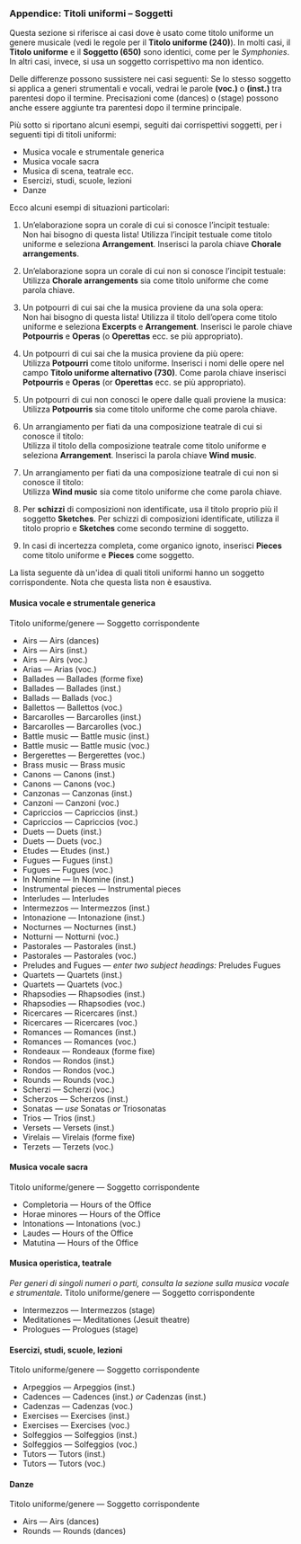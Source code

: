 ### Appendice: Titoli uniformi – Soggetti
Questa sezione si riferisce ai casi dove è usato come titolo uniforme un genere musicale (vedi le regole per il **Titolo uniforme (240)**). In molti casi, il  **Titolo uniforme** e il **Soggetto (650)** sono identici, come per le _Symphonies_. In altri casi, invece, si usa un soggetto corrispettivo ma non identico.

Delle differenze possono sussistere nei casi seguenti: Se lo stesso soggetto si applica a generi strumentali e vocali, vedrai le parole **(voc.)** o **(inst.)** tra parentesi dopo il termine. Precisazioni come (dances) o (stage) possono anche essere aggiunte tra parentesi dopo il termine principale.

Più sotto si riportano alcuni esempi, seguiti dai corrispettivi soggetti, per i seguenti tipi di titoli uniformi:

- Musica vocale e strumentale generica  
- Musica vocale sacra  
- Musica di scena, teatrale ecc.
- Esercizi, studi, scuole, lezioni
- Danze

Ecco alcuni esempi di situazioni particolari:

1. Un’elaborazione sopra un corale di cui si conosce l’incipit testuale:  
Non hai bisogno di questa lista! Utilizza l’incipit testuale come titolo uniforme e seleziona **Arrangement**. Inserisci la parola chiave  **Chorale arrangements**.

2. Un’elaborazione sopra un corale di cui non si conosce l’incipit testuale:  
Utilizza **Chorale arrangements** sia come titolo uniforme che come parola chiave.

3. Un potpourri di cui sai che la musica proviene da una sola opera:  
Non hai bisogno di questa lista! Utilizza il titolo dell’opera come titolo uniforme e seleziona **Excerpts** e **Arrangement**. Inserisci le parole chiave **Potpourris** e **Operas** (o **Operettas** ecc. se più appropriato).

4. Un potpourri di cui sai che la musica proviene da più opere:  
Utilizza **Potpourri** come titolo uniforme. Inserisci i nomi delle opere nel campo **Titolo uniforme alternativo (730)**. Come parola chiave inserisci **Potpourris** e **Operas** (or **Operettas** ecc. se più appropriato).

5. Un potpourri di cui non conosci le opere dalle quali proviene la musica:  
Utilizza **Potpourris** sia come titolo uniforme che come parola chiave.

6. Un arrangiamento per fiati da una composizione teatrale di cui si conosce il titolo:  
Utilizza il titolo della composizione teatrale come titolo uniforme e seleziona **Arrangement**. Inserisci la parola chiave **Wind music**.

7. Un arrangiamento per fiati da una composizione teatrale di cui non si conosce il titolo:  
Utilizza **Wind music** sia come titolo uniforme che come parola chiave.

8. Per **schizzi** di composizioni non identificate, usa il titolo proprio più il soggetto **Sketches**. Per schizzi di composizioni identificate, utilizza il titolo proprio e  **Sketches** come secondo termine di soggetto.

9. In casi di incertezza completa, come organico ignoto, inserisci **Pieces** come titolo uniforme e **Pieces** come soggetto.

La lista seguente dà un'idea di quali titoli uniformi hanno un soggetto corrispondente. Nota che questa lista non è esaustiva.

#### Musica vocale e strumentale generica
Titolo uniforme/genere — Soggetto corrispondente
- Airs — Airs (dances)  
- Airs — Airs (inst.)  
- Airs — Airs (voc.)  
- Arias — Arias (voc.)  
- Ballades — Ballades (forme fixe)  
- Ballades — Ballades (inst.)  
- Ballads — Ballads (voc.)  
- Ballettos — Ballettos (voc.)  
- Barcarolles — Barcarolles (inst.)  
- Barcarolles — Barcarolles (voc.)  
- Battle music — Battle music (inst.)  
- Battle music — Battle music (voc.)  
- Bergerettes — Bergerettes (voc.)  
- Brass music — Brass music  
- Canons — Canons (inst.)  
- Canons — Canons (voc.)  
- Canzonas — Canzonas (inst.)  
- Canzoni — Canzoni (voc.)  
- Capriccios — Capriccios (inst.)  
- Capriccios — Capriccios (voc.)  
- Duets — Duets (inst.)  
- Duets — Duets (voc.)  
- Etudes — Etudes (inst.)  
- Fugues — Fugues (inst.)  
- Fugues — Fugues (voc.)  
- In Nomine — In Nomine (inst.)  
- Instrumental pieces — Instrumental pieces  
- Interludes — Interludes  
- Intermezzos — Intermezzos (inst.)  
- Intonazione — Intonazione (inst.)  
- Nocturnes — Nocturnes (inst.)  
- Notturni — Notturni (voc.)  
- Pastorales — Pastorales (inst.)  
- Pastorales — Pastorales (voc.)  
- Preludes and Fugues — _enter two subject headings:_ Preludes Fugues  
- Quartets — Quartets (inst.)  
- Quartets — Quartets (voc.)  
- Rhapsodies — Rhapsodies (inst.)  
- Rhapsodies — Rhapsodies (voc.)  
- Ricercares — Ricercares (inst.)  
- Ricercares — Ricercares (voc.)  
- Romances — Romances (inst.)  
- Romances — Romances (voc.)  
- Rondeaux — Rondeaux (forme fixe)  
- Rondos — Rondos (inst.)  
- Rondos — Rondos (voc.)  
- Rounds — Rounds (voc.)  
- Scherzi — Scherzi (voc.)  
- Scherzos — Scherzos (inst.)  
- Sonatas — _use_ Sonatas _or_ Triosonatas  
- Trios — Trios (inst.)  
- Versets — Versets (inst.)  
- Virelais — Virelais (forme fixe)  
- Terzets — Terzets (voc.)

#### Musica vocale sacra
Titolo uniforme/genere — Soggetto corrispondente
- Completoria — Hours of the Office  
- Horae minores — Hours of the Office  
- Intonations — Intonations (voc.)  
- Laudes — Hours of the Office  
- Matutina — Hours of the Office  

#### Musica operistica, teatrale
_Per generi di singoli numeri o parti, consulta la sezione sulla musica vocale e strumentale._
Titolo uniforme/genere — Soggetto corrispondente
- Intermezzos — Intermezzos (stage)  
- Meditationes — Meditationes (Jesuit theatre)  
- Prologues — Prologues (stage)  

#### Esercizi, studi, scuole, lezioni
Titolo uniforme/genere — Soggetto corrispondente
- Arpeggios — Arpeggios (inst.)  
- Cadences — Cadences (inst.) _or_ Cadenzas (inst.)  
- Cadenzas — Cadenzas (voc.)  
- Exercises — Exercises (inst.)  
- Exercises — Exercises (voc.)  
- Solfeggios — Solfeggios (inst.)  
- Solfeggios — Solfeggios (voc.)  
- Tutors — Tutors (inst.)  
- Tutors — Tutors (voc.)  

#### Danze
Titolo uniforme/genere — Soggetto corrispondente
- Airs — Airs (dances)  
- Rounds — Rounds (dances)
